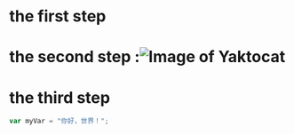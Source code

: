 # the first step
# the second step :![Image of Yaktocat](https://octodex.github.com/images/yaktocat.png)
# the third step 
``` JavaScript
var myVar = "你好，世界！";
````
